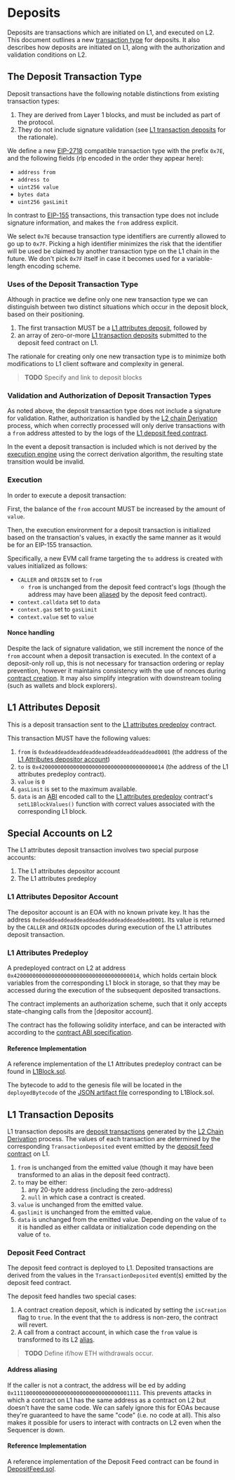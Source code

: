 # Deposits

<!-- All glossary references in this file. -->
[transaction-type]: /glossary.md#transaction-type
[derivation]:  /glossary.md#L2-chain-derivation
[execution-engine]: /glossary.md#execution-engine

Deposits are transactions which are initiated on L1, and executed on L2. This document outlines a new
[transaction type][transaction-type] for deposits. It also describes how deposits are initiated on
L1, along with the authorization and validation conditions on L2.

## The Deposit Transaction Type

[deposit-transaction-type]: #the-deposit-transaction-type

Deposit transactions have the following notable distinctions from existing transaction types:

1. They are derived from Layer 1 blocks, and must be included as part of the protocol.
2. They do not include signature validation (see [L1 transaction deposits][l1-transaction-deposits] for the rationale).

We define a new [EIP-2718] compatible transaction type with the prefix `0x7E`, and the following
fields (rlp encoded in the order they appear here):

[EIP-2718]: https://eips.ethereum.org/EIPS/eip-2718

- `address from`
- `address to`
- `uint256 value`
- `bytes data`
- `uint256 gasLimit`

In contrast to [EIP-155] transactions, this transaction type does not include signature information,
and makes the `from` address explicit.

[EIP-155]:https://eips.ethereum.org/EIPS/eip-155

We select `0x7E` because transaction type identifiers are currently allowed to go up to `0x7F`.
Picking a high identifier minimizes the risk that the identifier will be used be claimed by another
transaction type on the L1 chain in the future. We don't pick `0x7F` itself in case it becomes used
for a variable-length encoding scheme.

### Uses of the Deposit Transaction Type

Although in practice we define only one new transaction type we can distinguish between two distinct
situations which occur in the deposit block, based on their positioning.

1. The first transaction MUST be a [L1 attributes deposit][l1-attributes-deposit], followed by
2. an array of zero-or-more [L1 transaction deposits][l1-transaction-deposits] submitted to the
deposit feed contract on L1.

The rationale for creating only one new transaction type is to minimize both
modifications to L1 client software and complexity in general.

> **TODO** Specify and link to deposit blocks

### Validation and Authorization of Deposit Transaction Types

[authorization]: #validation-and-authorization-of-deposit-transaction-types

As noted above, the deposit transaction type does not include a signature for validation. Rather,
authorization is handled by the [L2 chain Derivation][derivation] process, which when
correctly processed will only derive transactions with a `from` address attested to
by the logs of the [L1 deposit feed contract][deposit-feed-contract].

In the event a deposit transaction is included which is not derived by the [execution engine][execution-engine]
using the correct derivation algorithm, the resulting state transition would be invalid.

### Execution

In order to execute a deposit transaction:

First, the balance of the `from` account MUST be increased by the amount of `value`.

Then, the execution environment for a deposit transaction is initialized based on the transaction's
values, in exactly the same manner as it would be for an EIP-155 transaction.

Specifically, a new EVM call frame targeting the `to` address is created with values initialized as
follows:

- `CALLER` and `ORIGIN` set to `from`
  - `from` is unchanged from the deposit feed contract's logs (though the address may have been
  [aliased][address-aliasing] by the deposit feed contract).
- `context.calldata` set to `data`
- `context.gas` set to `gasLimit`
- `context.value` set to `value`

#### Nonce handling

Despite the lack of signature validation, we still increment the nonce of the `from` account when a
deposit transaction is executed. In the context of a deposit-only roll up, this is not necessary
for transaction ordering or replay prevention, however it maintains consistency with the use of
nonces during [contract creation][create-nonce]. It may also simplify integration with downstream
tooling (such as wallets and block explorers).

[create-nonce]: https://github.com/ethereum/execution-specs/blob/617903a8f8d7b50cf71bf1aa733c37897c8d75c1/src/ethereum/frontier/utils/address.py#L40

## L1 Attributes Deposit

[l1-attributes-deposit]: #l1-attributes-deposit

This is a deposit transaction sent to the [L1 attributes predeploy][predeploy] contract.

This transaction MUST have the following values:

1. `from` is `0xdeaddeaddeaddeaddeaddeaddeaddeaddead0001` (the address of the
[L1 Attributes depositor account][depositor-account])
2. `to` is `0x4200000000000000000000000000000000000014` (the address of the L1 attributes predeploy
   contract).
3. `value` is `0`
4. `gasLimit` is set to the maximum available.
5. `data` is an [ABI] encoded call to the [L1 attributes predeploy][predeploy] contract's `setL1BlockValues()`
   function with correct values associated with the corresponding L1 block.

## Special Accounts on L2

The L1 attributes deposit transaction involves two special purpose accounts:

1. The L1 attributes depositor account
2. The L1 attributes predeploy

### L1 Attributes Depositor Account

[depositor-account]: #l1-attributes-depositor-account

The depositor account is an EOA with no known private key. It has the address
`0xdeaddeaddeaddeaddeaddeaddeaddeaddead0001`. Its value is returned by the `CALLER` and `ORIGIN`
opcodes during execution of the L1 attributes deposit transaction.

### L1 Attributes Predeploy

[predeploy]: #l1-attributes-predeploy

A predeployed contract on L2 at address `0x4200000000000000000000000000000000000014`, which holds
certain block variables from the corresponding L1 block in storage, so that they may be accessed
during the execution of the subsequent deposited transactions.

The contract implements an authorization scheme, such that it only accepts state-changing calls from
the [depositor account].

The contract has the following solidity interface, and can be interacted with according to the
[contract ABI specification][ABI].

[ABI]: https://docs.soliditylang.org/en/v0.8.10/abi-spec.html

#### Reference Implementation

A reference implementation of the L1 Attributes predeploy contract can be found in [L1Block.sol].

[L1Block.sol]: /packages/contracts/contracts/L1Block.sol

The bytecode to add to the genesis file will be located in the `deployedBytecode` of the
[JSON artifact file][l1-block-artifacts] corresponding to L1Block.sol.

[l1-block-artifacts]: /packages/contracts/artifacts/contracts/L2/L1Block.sol/L1Block.json


## L1 Transaction Deposits

[l1-transaction-deposits]: #l1-transaction-deposits

L1 transaction deposits are [deposit transactions][deposit-transaction-type] generated by the
[L2 Chain Derivation][derivation] process. The values of each transaction are determined by the
corresponding `TransactionDeposited` event emitted by the [deposit feed
contract][deposit-feed-contract] on L1.

1. `from` is unchanged from the emitted value (though it may have been transformed to an alias in
   the deposit feed contract).
2. `to` may be either:
    1. any 20-byte address (including the zero-address)
    2. `null` in which case a contract is created.
3. `value` is unchanged from the emitted value.
4. `gaslimit` is unchanged from the emitted value.
5. `data` is unchanged from the emitted value. Depending on the value of `to` it is handled as
   either calldata or initialization code depending on the value of `to`.

### Deposit Feed Contract

[deposit-feed-contract]: #deposit-feed-contract

The deposit feed contract is deployed to L1. Deposited transactions are derived from the values in
the `TransactionDeposited` event(s) emitted by the deposit feed contract.

The deposit feed handles two special cases:

1. A contract creation deposit, which is indicated by setting the `isCreation` flag to `true`.
   In the event that the `to` address is non-zero, the contract will revert.
2. A call from a contract account, in which case the `from` value is transformed to its L2 [alias][address-aliasing].

> **TODO** Define if/how ETH withdrawals occur.

#### Address aliasing

[address-aliasing]: #address-aliasing

If the caller is not a contract, the address will be ed by adding
`0x1111000000000000000000000000000000001111`. This prevents attacks in which a contract on L1
has the same address as a contract on L2 but doesn't have the same code. We can safely ignore
this for EOAs because they're guaranteed to have the same "code" (i.e. no code at all). This also
makes it possible for users to interact with contracts on L2 even when the Sequencer is down.

#### Reference Implementation

A reference implementation of the Deposit Feed contract can be found in [DepositFeed.sol].

[DepositFeed.sol]: /packages/contracts/contracts/DepositFeed.sol
